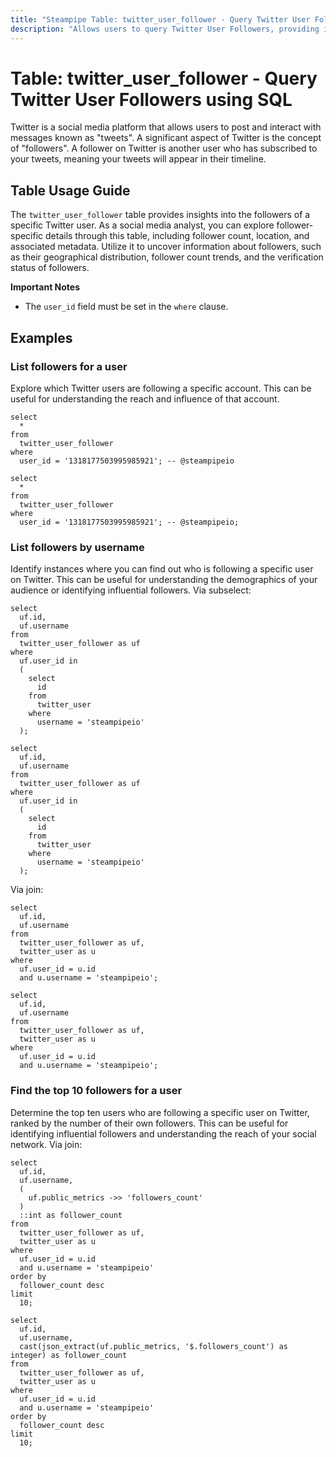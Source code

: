 ```yaml
---
title: "Steampipe Table: twitter_user_follower - Query Twitter User Followers using SQL"
description: "Allows users to query Twitter User Followers, providing insights into the followers of a specific Twitter user."
---
```


# Table: twitter_user_follower - Query Twitter User Followers using SQL

Twitter is a social media platform that allows users to post and interact with messages known as "tweets". A significant aspect of Twitter is the concept of "followers". A follower on Twitter is another user who has subscribed to your tweets, meaning your tweets will appear in their timeline.

## Table Usage Guide

The `twitter_user_follower` table provides insights into the followers of a specific Twitter user. As a social media analyst, you can explore follower-specific details through this table, including follower count, location, and associated metadata. Utilize it to uncover information about followers, such as their geographical distribution, follower count trends, and the verification status of followers.

**Important Notes**
- The `user_id` field must be set in the `where` clause.

## Examples

### List followers for a user
Explore which Twitter users are following a specific account. This can be useful for understanding the reach and influence of that account.

```sql+postgres
select
  *
from
  twitter_user_follower
where
  user_id = '1318177503995985921'; -- @steampipeio
```

```sql+sqlite
select
  *
from
  twitter_user_follower
where
  user_id = '1318177503995985921'; -- @steampipeio;
```

### List followers by username
Identify instances where you can find out who is following a specific user on Twitter. This can be useful for understanding the demographics of your audience or identifying influential followers.
Via subselect:

```sql+postgres
select
  uf.id,
  uf.username
from
  twitter_user_follower as uf
where
  uf.user_id in
  (
    select
      id
    from
      twitter_user
    where
      username = 'steampipeio'
  );
```

```sql+sqlite
select
  uf.id,
  uf.username
from
  twitter_user_follower as uf
where
  uf.user_id in
  (
    select
      id
    from
      twitter_user
    where
      username = 'steampipeio'
  );
```

Via join:
```sql+postgres
select
  uf.id,
  uf.username
from
  twitter_user_follower as uf,
  twitter_user as u
where
  uf.user_id = u.id
  and u.username = 'steampipeio';
```

```sql+sqlite
select
  uf.id,
  uf.username
from
  twitter_user_follower as uf,
  twitter_user as u
where
  uf.user_id = u.id
  and u.username = 'steampipeio';
```

### Find the top 10 followers for a user
Determine the top ten users who are following a specific user on Twitter, ranked by the number of their own followers. This can be useful for identifying influential followers and understanding the reach of your social network.
Via join:

```sql+postgres
select
  uf.id,
  uf.username,
  (
    uf.public_metrics ->> 'followers_count'
  )
  ::int as follower_count
from
  twitter_user_follower as uf,
  twitter_user as u
where
  uf.user_id = u.id
  and u.username = 'steampipeio'
order by
  follower_count desc
limit
  10;
```

```sql+sqlite
select
  uf.id,
  uf.username,
  cast(json_extract(uf.public_metrics, '$.followers_count') as integer) as follower_count
from
  twitter_user_follower as uf,
  twitter_user as u
where
  uf.user_id = u.id
  and u.username = 'steampipeio'
order by
  follower_count desc
limit
  10;
```